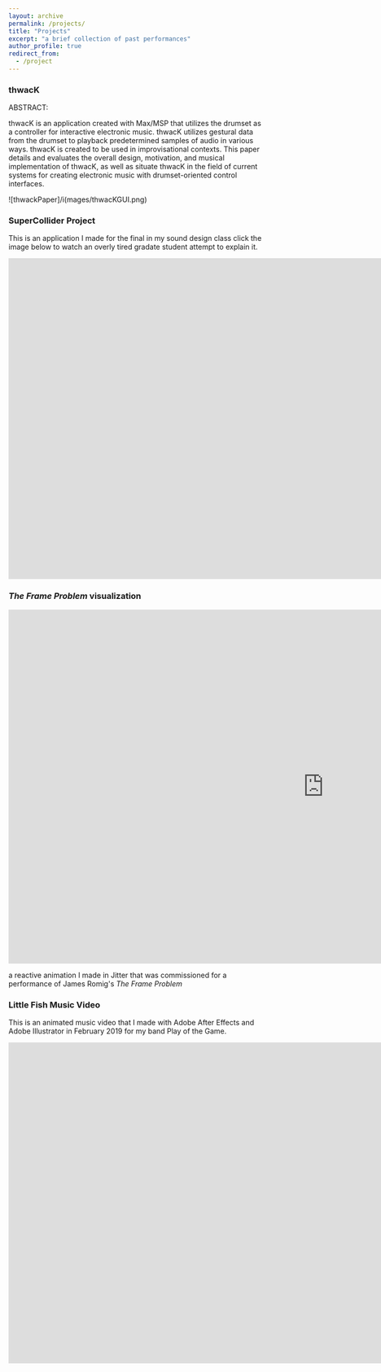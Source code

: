 ```yaml
---
layout: archive
permalink: /projects/
title: "Projects"
excerpt: "a brief collection of past performances"
author_profile: true
redirect_from:
  - /project
---
```

### thwacK

ABSTRACT:

thwacK is an application created with Max/MSP that utilizes the drumset as a controller
for interactive electronic music. thwacK utilizes gestural data from the drumset to playback
predetermined samples of audio in various ways. thwacK is created to be used in improvisational
contexts. This paper details and evaluates the overall design, motivation, and musical
implementation of thwacK, as well as situate thwacK in the field of current systems for creating
electronic music with drumset-oriented control interfaces.

![thwackPaper]/i(mages/thwacKGUI.png)

### SuperCollider Project

This is an application I made for the final in my sound design class click the image below to watch an overly tired gradate student attempt to explain it.

<iframe width="1730" height="631" src="https://www.youtube.com/embed/lOi8PRqyTMY" frameborder="0" allow="accelerometer; autoplay; clipboard-write; encrypted-media; gyroscope; picture-in-picture" allowfullscreen></iframe>

### *The Frame Problem* visualization

<iframe width="1237" height="696" src="https://www.youtube.com/embed/IjbH4vKV9T4" frameborder="0" allow="accelerometer; autoplay; clipboard-write; encrypted-media; gyroscope; picture-in-picture" allowfullscreen></iframe>

a reactive animation I made in Jitter that was commissioned for a performance of James Romig's *The Frame Problem*

### Little Fish Music Video

This is an animated music video that I made with Adobe After Effects and Adobe Illustrator in February 2019 for my band Play of the Game. 

<iframe width="1730" height="631" src="https://www.youtube.com/embed/FR_n7_dB_QA" frameborder="0" allow="accelerometer; autoplay; clipboard-write; encrypted-media; gyroscope; picture-in-picture" allowfullscreen></iframe>

